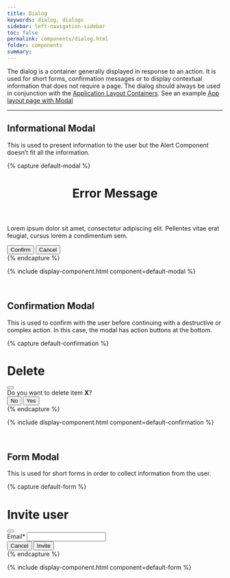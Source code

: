 ```yaml
---
title: Dialog
keywords: dialog, dialogs
sidebar: left-navigation-sidebar
toc: false
permalink: components/dialog.html
folder: components
summary:
---
```


The dialog is a container generally displayed in response to an action. It is used for short forms, confirmation messages or to display contextual information that does not require a page. The dialog should always be used in conjunction with the [Application Layout Containers](/layouts/application-layout.html#application-with-ui-overlay). See an example [App layout page with Modal](/demo-pages/modal-overlay-demo-page.html)

<hr/>

## Informational Modal
This is used to present information to the user but the Alert Component doesn’t fit all the information.

{% capture default-modal %}
<div class="modal-demo-bg">
<div class="fd-dialog--small" role="dialog">
  <div class="fd-dialog__content" role="document">
      <header class="fd-dialog__header-error">
          <h1 class="fd-dialog__title sap-icon--message-error">Error Message</h1>
      </header>
    <div class="fd-dialog__body">
            <p>Lorem ipsum dolor sit amet, consectetur adipiscing elit. Pellentes vitae erat feugiat, cursus lorem a condimentum sem.</p>
    </div>
    <footer class="fd-dialog__footer">
        <div class="fd-dialog__actions">
         <button class=" fd-button--emphasized">Confirm</button>
          <button class=" fd-button--secondary">Cancel</button>
        </div>
    </footer>
  </div>

</div>
</div>
{% endcapture %}

{% include display-component.html component=default-modal %}

<br/>

## Confirmation Modal
This is used to confirm with the user before continuing with a destructive or complex action. In this case, the modal has action buttons at the bottom.

{% capture default-confirmation %}
<div class="modal-demo-bg">
<div class="fd-modal">
    <div class="fd-modal__content" role="document">
        <div class="fd-modal__header">
            <h1 class="fd-modal__title">Delete</h1>
            <button class="fd-button--light fd-modal__close" aria-label="close"></button>
        </div>
        <div class="fd-modal__body">
            Do you want to delete item <b>X</b>?
        </div>
        <footer class="fd-modal__footer">
            <div class="fd-modal__actions">
                <button class="fd-button--light">No</button>
                <button class="fd-button">Yes</button>
            </div>
        </footer>
    </div>
</div>
</div>
{% endcapture %}

{% include display-component.html component=default-confirmation %}

<br />

## Form Modal
This is used for short forms in order to collect information from the user.

{% capture default-form %}
<div class="modal-demo-bg">
<div class="fd-modal">
    <div class="fd-modal__content" role="document">
        <div class="fd-modal__header">
            <h1 class="fd-modal__title">Invite user</h1>
            <button class="fd-button--light fd-modal__close" aria-label="close"></button>
        </div>
        <div class="fd-modal__body">
            <div class="fd-form__group">
                <div class="fd-form__item">
                    <label class="fd-form__label is-required" for="input-2">Email*</label>
                    <input class="fd-form__control" type="text" id="input-2">
                </div>
            </div>
        </div>
        <footer class="fd-modal__footer">
            <div class="fd-modal__actions">
                <button class="fd-button--light">Cancel</button>
                <button class="fd-button">Invite</button>
            </div>
        </footer>
    </div>
</div>
</div>
{% endcapture %}

{% include display-component.html component=default-form %}
